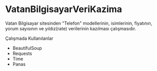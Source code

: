 # VatanBilgisayarVeriKazima
Vatan Bilgisayar sitesinden "Telefon" modellerinin, isimlerinin, fiyatının, yorum sayısının ve yıldız(rate) verilerinin kazılması çalışmasıdır. 

Çalışmada Kullanılanlar

- BeautifulSoup
- Requests
- Time
- Panas
